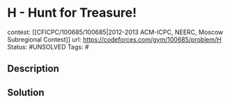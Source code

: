 # H - Hunt for Treasure!

contest: [[CFICPC/100685/100685|2012-2013 ACM-ICPC, NEERC, Moscow Subregional Contest]]
url: https://codeforces.com/gym/100685/problem/H
Status: #UNSOLVED
Tags: #

## Description

## Solution

